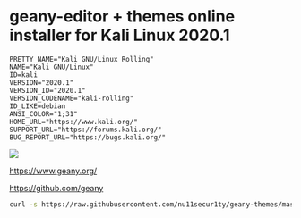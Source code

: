 # geany-editor + themes online installer for Kali Linux 2020.1

```
PRETTY_NAME="Kali GNU/Linux Rolling"
NAME="Kali GNU/Linux"
ID=kali
VERSION="2020.1"
VERSION_ID="2020.1"
VERSION_CODENAME="kali-rolling"
ID_LIKE=debian
ANSI_COLOR="1;31"
HOME_URL="https://www.kali.org/"
SUPPORT_URL="https://forums.kali.org/"
BUG_REPORT_URL="https://bugs.kali.org/"
```

[![](https://github.com/nu11secur1ty/geany-editor/blob/master/logo/geany_logo.png)](https://www.youtube.com/watch?v=gl-EdX7ocp4&feature=emb_title)

https://www.geany.org/

https://github.com/geany

```bash
curl -s https://raw.githubusercontent.com/nu11secur1ty/geany-themes/master/geany-themes.sh | bash
```

